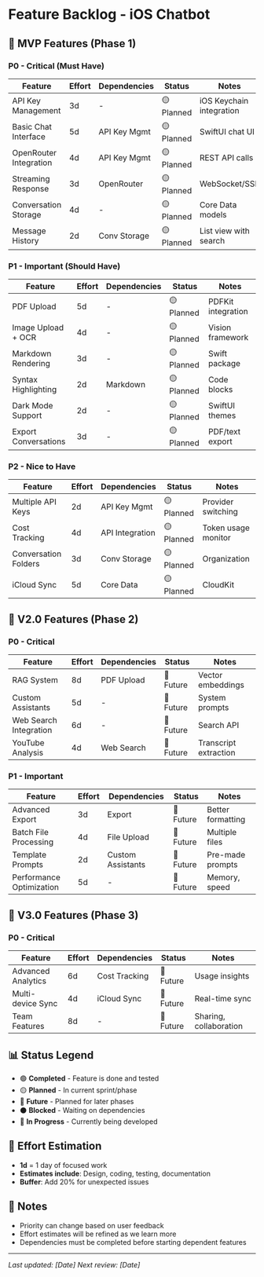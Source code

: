 # Feature Backlog - iOS Chatbot

## 🎯 MVP Features (Phase 1)

### P0 - Critical (Must Have)
| Feature | Effort | Dependencies | Status | Notes |
|---------|--------|--------------|---------|-------|
| API Key Management | 3d | - | 🟡 Planned | iOS Keychain integration |
| Basic Chat Interface | 5d | API Key Mgmt | 🟡 Planned | SwiftUI chat UI |
| OpenRouter Integration | 4d | API Key Mgmt | 🟡 Planned | REST API calls |
| Streaming Response | 3d | OpenRouter | 🟡 Planned | WebSocket/SSE |
| Conversation Storage | 4d | - | 🟡 Planned | Core Data models |
| Message History | 2d | Conv Storage | 🟡 Planned | List view with search |

### P1 - Important (Should Have)
| Feature | Effort | Dependencies | Status | Notes |
|---------|--------|--------------|---------|-------|
| PDF Upload | 5d | - | 🟡 Planned | PDFKit integration |
| Image Upload + OCR | 4d | - | 🟡 Planned | Vision framework |
| Markdown Rendering | 3d | - | 🟡 Planned | Swift package |
| Syntax Highlighting | 2d | Markdown | 🟡 Planned | Code blocks |
| Dark Mode Support | 2d | - | 🟡 Planned | SwiftUI themes |
| Export Conversations | 3d | - | 🟡 Planned | PDF/text export |

### P2 - Nice to Have
| Feature | Effort | Dependencies | Status | Notes |
|---------|--------|--------------|---------|-------|
| Multiple API Keys | 2d | API Key Mgmt | 🟡 Planned | Provider switching |
| Cost Tracking | 4d | API Integration | 🟡 Planned | Token usage monitor |
| Conversation Folders | 3d | Conv Storage | 🟡 Planned | Organization |
| iCloud Sync | 5d | Core Data | 🟡 Planned | CloudKit |

## 🚀 V2.0 Features (Phase 2)

### P0 - Critical
| Feature | Effort | Dependencies | Status | Notes |
|---------|--------|--------------|---------|-------|
| RAG System | 8d | PDF Upload | 🔴 Future | Vector embeddings |
| Custom Assistants | 5d | - | 🔴 Future | System prompts |
| Web Search Integration | 6d | - | 🔴 Future | Search API |
| YouTube Analysis | 4d | Web Search | 🔴 Future | Transcript extraction |

### P1 - Important
| Feature | Effort | Dependencies | Status | Notes |
|---------|--------|--------------|---------|-------|
| Advanced Export | 3d | Export | 🔴 Future | Better formatting |
| Batch File Processing | 4d | File Upload | 🔴 Future | Multiple files |
| Template Prompts | 2d | Custom Assistants | 🔴 Future | Pre-made prompts |
| Performance Optimization | 5d | - | 🔴 Future | Memory, speed |

## 🎯 V3.0 Features (Phase 3)

### P0 - Critical
| Feature | Effort | Dependencies | Status | Notes |
|---------|--------|--------------|---------|-------|
| Advanced Analytics | 6d | Cost Tracking | 🔴 Future | Usage insights |
| Multi-device Sync | 4d | iCloud Sync | 🔴 Future | Real-time sync |
| Team Features | 8d | - | 🔴 Future | Sharing, collaboration |

## 📊 Status Legend
- 🟢 **Completed** - Feature is done and tested
- 🟡 **Planned** - In current sprint/phase
- 🔴 **Future** - Planned for later phases
- ⚫ **Blocked** - Waiting on dependencies
- 🔵 **In Progress** - Currently being developed

## 🔄 Effort Estimation
- **1d** = 1 day of focused work
- **Estimates include**: Design, coding, testing, documentation
- **Buffer**: Add 20% for unexpected issues

## 📝 Notes
- Priority can change based on user feedback
- Effort estimates will be refined as we learn more
- Dependencies must be completed before starting dependent features

---
*Last updated: [Date]*
*Next review: [Date]* 